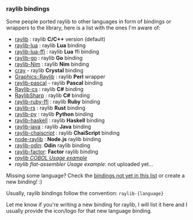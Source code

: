 ### raylib bindings

Some people ported raylib to other languages in form of bindings or wrappers to the library, here is a list with the ones I'm aware of:

 - [raylib](https://github.com/raysan5/raylib) : raylib **C/C++** version (default)
 - [raylib-lua](https://github.com/raysan5/raylib-lua) : raylib **Lua** binding
 - [raylib-lua-ffi](https://github.com/raysan5/raylib/issues/693) : raylib **Lua** ffi binding
 - [raylib-go](https://github.com/gen2brain/raylib-go) : raylib **Go** binding
 - [raylib-Nim](https://gitlab.com/define-private-public/raylib-Nim) : raylib **Nim** binding
 - [cray](https://gitlab.com/Zatherz/cray) - raylib **Crystal** binding
 - [Graphics::Raylib](https://metacpan.org/pod/Graphics::Raylib) : raylib **Perl** wrapper
 - [raylib-pascal](https://github.com/drezgames/raylib-pascal) - raylib **Pascal** binding
 - [Raylib-cs](https://github.com/ChrisDill/Raylib-cs) : raylib **C#** binding
 - [RaylibSharp](https://github.com/TheLumaio/RaylibSharp) : raylib **C#** binding
 - [raylib-ruby-ffi](https://github.com/D3nX/raylib-ruby-ffi) : raylib **Ruby** binding
 - [raylib-rs](https://github.com/deltaphc/raylib-rs) : raylib **Rust** binding
 - [raylib-py](https://github.com/overdev/raylib-py) : raylib **Python** binding
 - [raylib-haskell](https://github.com/DevJac/raylib-haskell) : raylib **Haskell** binding
 - [raylib-java](https://github.com/XoanaIO/raylib-java) : raylib **Java** binding
 - [raylib-chaiscript](https://github.com/RobLoach/raylib-chaiscript) : raylib **ChaiScript** binding
 - [node-raylib](https://github.com/RobLoach/node-raylib) : **Node.js** raylib binding
 - [raylib-odin](https://github.com/kevinw/raylib-odin): **Odin** raylib binding
 - [raylib-factor](https://github.com/Silverbeard00/raylib-factor): **Factor** raylib binding
 - *[raylib COBOL Usage example](https://github.com/Martinfx/Cobol/tree/master/OpenCobol/Games/raylib)*
 - *raylib flat-assembler Usage example*: not uploaded yet...
 
Missing some language? Check the [bindings not yet in this list](https://gist.github.com/raysan5/5764cc5b885183f523fce47f098f3d9b#bindings-not-yet-in-the-official-list) or create a new binding! :)
 
Usually, raylib bindings follow the convention: `raylib-{language}`

Let me know if you're writing a new binding for raylib, I will list it here and I usually 
provide the icon/logo for that new language binding.
